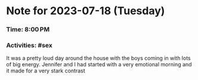 # Note for 2023-07-18 (Tuesday)
### Time: 8:00 PM
### Activities: #sex

It was a pretty loud day around the house with the boys coming in with lots of big energy. Jennifer and I had started with a very emotional morning and it made for a very stark contrast
